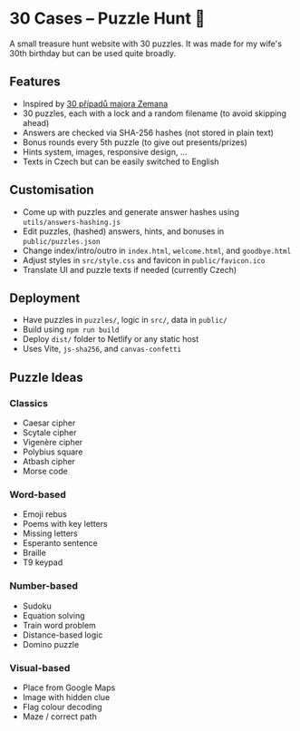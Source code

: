 # 30 Cases – Puzzle Hunt 🎉

A small treasure hunt website with 30 puzzles. It was made for my wife's
30th birthday but can be used quite broadly.

## Features

- Inspired by [30 případů majora Zemana](https://en.wikipedia.org/wiki/Thirty_Cases_of_Major_Zeman)
- 30 puzzles, each with a lock and a random filename (to avoid skipping ahead)
- Answers are checked via SHA-256 hashes (not stored in plain text)
- Bonus rounds every 5th puzzle (to give out presents/prizes)
- Hints system, images, responsive design, ...
- Texts in Czech but can be easily switched to English

## Customisation

- Come up with puzzles and generate answer hashes using `utils/answers-hashing.js`
- Edit puzzles, (hashed) answers, hints, and bonuses in `public/puzzles.json`
- Change index/intro/outro in `index.html`, `welcome.html`, and `goodbye.html`
- Adjust styles in `src/style.css` and favicon in `public/favicon.ico`
- Translate UI and puzzle texts if needed (currently Czech)

## Deployment

- Have puzzles in `puzzles/`, logic in `src/`, data in `public/`
- Build using `npm run build`
- Deploy `dist/` folder to Netlify or any static host
- Uses Vite, `js-sha256`, and `canvas-confetti`

## Puzzle Ideas

### Classics
- Caesar cipher
- Scytale cipher
-	Vigenère cipher
-	Polybius square
- Atbash cipher
-	Morse code

### Word-based
- Emoji rebus
- Poems with key letters
-	Missing letters
-	Esperanto sentence
-	Braille
-	T9 keypad
  
### Number-based
-	Sudoku
-	Equation solving
-	Train word problem
-	Distance-based logic
-	Domino puzzle

### Visual-based
-	Place from Google Maps
-	Image with hidden clue
-	Flag colour decoding
- Maze / correct path
